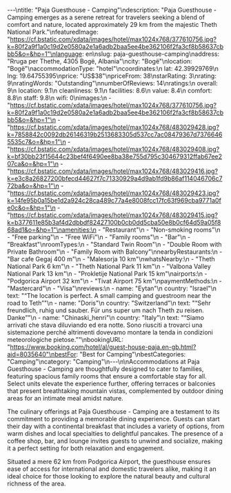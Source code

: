 ---\ntitle: "Paja Guesthouse - Camping"\ndescription: "Paja Guesthouse - Camping emerges as a serene retreat for travelers seeking a blend of comfort and nature, located approximately 29 km from the majestic Theth National Park."\nfeaturedImage: "https://cf.bstatic.com/xdata/images/hotel/max1024x768/377610756.jpg?k=80f2a9f1a0c19d2e0580a2e1a6adb2baa5ee4be362106f2fa3cf8b58637cbbb5&o=&hp=1"\nlanguage: en\nslug: paja-guesthouse-camping\naddress: "Rruga per Thethe, 4305 Bogë, Albania"\ncity: "Bogë"\nlocation: "Bogë"\naccommodationType: "hotel"\ncoordinates:\n  lat: 42.39929769\n  lng: 19.64755395\nprice: "US$38"\npriceFrom: 38\nstarRating: 3\nrating: 9\nratingWords: "Outstanding"\nnumberOfReviews: 14\nratings:\n  overall: 9\n  location: 9.1\n  cleanliness: 9.1\n  facilities: 8.6\n  value: 8.4\n  comfort: 8.8\n  staff: 9.8\n  wifi: 0\nimages:\n  - "https://cf.bstatic.com/xdata/images/hotel/max1024x768/377610756.jpg?k=80f2a9f1a0c19d2e0580a2e1a6adb2baa5ee4be362106f2fa3cf8b58637cbbb5&o=&hp=1"\n  - "https://cf.bstatic.com/xdata/images/hotel/max1024x768/483029428.jpg?k=7858842c0092db26146319b2513683305d537cc7ac08479367d73766465535c7&o=&hp=1"\n  - "https://cf.bstatic.com/xdata/images/hotel/max1024x768/483029408.jpg?k=bf30bb23f15644c23bef4f6490ee8ba38e755d795c304679312ffab67ee207ca&o=&hp=1"\n  - "https://cf.bstatic.com/xdata/images/hotel/max1024x768/483029416.jpg?k=e3c8a26827200bfecd44627f7c71330929a4d9ab1fd9b86af114046706c772ba&o=&hp=1"\n  - "https://cf.bstatic.com/xdata/images/hotel/max1024x768/483029423.jpg?k=14fe95b0a15be1d2a924c28ca489c77a4e8008fcc17fc63f969cba9771a0fe0c&o=&hp=1"\n  - "https://cf.bstatic.com/xdata/images/hotel/max1024x768/483029415.jpg?k=b377611e85b3af4d2dbbdf82427100b0cb0dd5cba50e8b0cf64d59a05f868ad1&o=&hp=1"\namenities:\n  - "Restaurant"\n  - "Non-smoking rooms"\n  - "Free parking"\n  - "Free WiFi"\n  - "Family rooms"\n  - "Bar"\n  - "Breakfast"\nroomTypes:\n  - "Standard Twin Room"\n  - "Double Room with Private Bathroom"\n  - "Family Room with Balcony"\nnearbyRestaurants:\n  - "Bar cafe Gegaj 400 m"\n  - "Malesorja 10 km"\nwhatsNearby:\n  - "Theth National Park 6 km"\n  - "Theth National Park 11 km"\n  - "Valbona Valley National Park 13 km"\n  - "Prokletije National Park 15 km"\nairports:\n  - "Podgorica Airport 32 km"\n  - "Tivat Airport 75 km"\npaymentMethods:\n  - "Mastercard"\n  - "Visa"\nreviews:\n  - name: "Eytan"\n    country: "Israel"\n    text: "“The location is perfect. A small camping and guestroom near the road to Teth”"\n  - name: "Doris"\n    country: "Switzerland"\n    text: "“Sehr freundlich, ruhig und sauber. Für uns super um nach Theth zu reisen. Danke”"\n  - name: "Chinaski_henri"\n    country: "Italy"\n    text: "“Siamo arrivati che stava diluviando ed era notte. Sono riusciti a trovarci una sistemazione perché altrimenti dovevamo montare la tenda in condizioni meteorologiche pietose.”"\nbookingURL: "https://www.booking.com/hotel/al/guest-house-paja.en-gb.html?aid=8035640"\nbestFor: "Best for Camping"\nbestCategories: "Camping"\ncategory: "Camping"\n---\n\nAccommodations at Paja Guesthouse - Camping are thoughtfully designed to cater to families, featuring spacious family rooms that ensure a comfortable stay for all. Select units elevate the experience further, offering terraces or balconies that present breathtaking mountain vistas, complemented by outdoor dining areas for an intimate meal amidst nature.

The culinary offerings at Paja Guesthouse - Camping are a testament to its commitment to providing a memorable dining experience. Guests can start their day with a continental breakfast that includes a variety of options, from warm dishes and local specialties to delightful pancakes. The presence of a coffee shop, bar, and lounge invites guests to unwind and socialize, making it a perfect setting for both relaxation and engagement.

Situated a mere 62 km from Podgorica Airport, the guesthouse ensures ease of access for international and domestic travelers alike, making it an ideal choice for those looking to explore the natural beauty and cultural richness of the area.